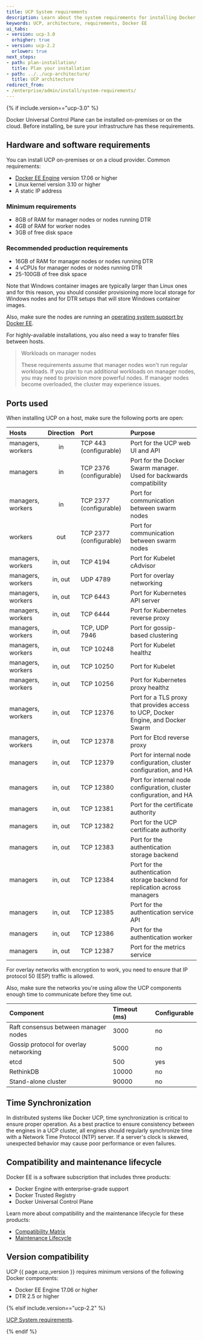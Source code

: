 ```yaml
---
title: UCP System requirements
description: Learn about the system requirements for installing Docker Universal Control Plane.
keywords: UCP, architecture, requirements, Docker EE
ui_tabs:
- version: ucp-3.0
  orhigher: true
- version: ucp-2.2
  orlower: true
next_steps:
- path: plan-installation/
  title: Plan your installation
- path: ../../ucp-architecture/
  title: UCP architecture
redirect_from:
- /enterprise/admin/install/system-requirements/
---
```


{% if include.version=="ucp-3.0" %}

Docker Universal Control Plane can be installed on-premises or on the cloud.
Before installing, be sure your infrastructure has these requirements.

## Hardware and software requirements

You can install UCP on-premises or on a cloud provider. Common requirements:

* [Docker EE Engine](/engine/installation/index.md) version 17.06 or higher
* Linux kernel version 3.10 or higher
* A static IP address

### Minimum requirements

* 8GB of RAM for manager nodes or nodes running DTR
* 4GB of RAM for worker nodes
* 3GB of free disk space

### Recommended production requirements

 * 16GB of RAM for manager nodes or nodes running DTR
 * 4 vCPUs for manager nodes or nodes running DTR
 * 25-100GB of free disk space
 
Note that Windows container images are typically larger than Linux ones and for
this reason, you should consider provisioning more local storage for Windows
nodes and for DTR setups that will store Windows container images.

Also, make sure the nodes are running an [operating system support by Docker EE](https://success.docker.com/Policies/Compatibility_Matrix).

For highly-available installations, you also need a way to transfer files
between hosts.

> Workloads on manager nodes
>
> These requirements assume that manager nodes won't run regular workloads.
> If you plan to run additional workloads on manager nodes, you may need to
> provision more powerful nodes. If manager nodes become overloaded, the
> cluster may experience issues.

## Ports used

When installing UCP on a host, make sure the following ports are open:

|       Hosts       | Direction |          Port           |                                      Purpose                                      |
| :---------------- | :-------: | :---------------------- | :-------------------------------------------------------------------------------- |
| managers, workers |    in     | TCP 443  (configurable) | Port for the UCP web UI and API                                                   |
| managers          |    in     | TCP 2376 (configurable) | Port for the Docker Swarm manager. Used for backwards compatibility               |
| managers, workers |    in     | TCP 2377 (configurable) | Port for communication between swarm nodes                                        |
| workers           |    out    | TCP 2377 (configurable) | Port for communication between swarm nodes                                        |
| managers, workers |  in, out  | TCP 4194                | Port for Kubelet cAdvisor                                                         |
| managers, workers |  in, out  | UDP 4789                | Port for overlay networking                                                       |
| managers, workers |  in, out  | TCP 6443                | Port for Kubernetes API server                                                    |
| managers, workers |  in, out  | TCP 6444                | Port for Kubernetes reverse proxy                                                 |
| managers, workers |  in, out  | TCP, UDP 7946           | Port for gossip-based clustering                                                  |
| managers, workers |  in, out  | TCP 10248               | Port for Kubelet healthz                                                          |
| managers, workers |  in, out  | TCP 10250               | Port for Kubelet                                                                  |
| managers, workers |  in, out  | TCP 10256               | Port for Kubernetes proxy healthz                                                 |
| managers, workers |  in, out  | TCP 12376               | Port for a TLS proxy that provides access to UCP, Docker Engine, and Docker Swarm |
| managers, workers |  in, out  | TCP 12378               | Port for Etcd reverse proxy                                                       |
| managers          |  in, out  | TCP 12379               | Port for internal node configuration, cluster configuration, and HA               |
| managers          |  in, out  | TCP 12380               | Port for internal node configuration, cluster configuration, and HA               |
| managers          |  in, out  | TCP 12381               | Port for the certificate authority                                                |
| managers          |  in, out  | TCP 12382               | Port for the UCP certificate authority                                            |
| managers          |  in, out  | TCP 12383               | Port for the authentication storage backend                                       |
| managers          |  in, out  | TCP 12384               | Port for the authentication storage backend for replication across managers       |
| managers          |  in, out  | TCP 12385               | Port for the authentication service API                                           |
| managers          |  in, out  | TCP 12386               | Port for the authentication worker                                                |
| managers          |  in, out  | TCP 12387               | Port for the metrics service                                                      |

For overlay networks with encryption to work, you need to ensure that
IP protocol 50 (ESP) traffic is allowed.

Also, make sure the networks you're using allow the UCP components enough time
to communicate before they time out.

| Component                              | Timeout (ms) | Configurable |
|:---------------------------------------|:-------------|:-------------|
| Raft consensus between manager nodes   | 3000         | no           |
| Gossip protocol for overlay networking | 5000         | no           |
| etcd                                   | 500          | yes          |
| RethinkDB                              | 10000        | no           |
| Stand-alone cluster                    | 90000        | no           |

## Time Synchronization

In distributed systems like Docker UCP, time synchronization is critical
to ensure proper operation. As a best practice to ensure consistency between
the engines in a UCP cluster, all engines should regularly synchronize time
with a Network Time Protocol (NTP) server. If a server's clock is skewed,
unexpected behavior may cause poor performance or even failures.

## Compatibility and maintenance lifecycle

Docker EE is a software subscription that includes three products:

* Docker Engine with enterprise-grade support
* Docker Trusted Registry
* Docker Universal Control Plane

Learn more about compatibility and the maintenance lifecycle for these products:

- [Compatibility Matrix](https://success.docker.com/Policies/Compatibility_Matrix)
- [Maintenance Lifecycle](https://success.docker.com/Policies/Maintenance_Lifecycle)

## Version compatibility

UCP {{ page.ucp_version }} requires minimum versions of the following Docker components:

- Docker EE Engine 17.06 or higher
- DTR 2.5 or higher

{% elsif include.version=="ucp-2.2" %}

[UCP System requirements](/datacenter/ucp/2.2/guides/admin/install/system-requirements.md).

{% endif %}


